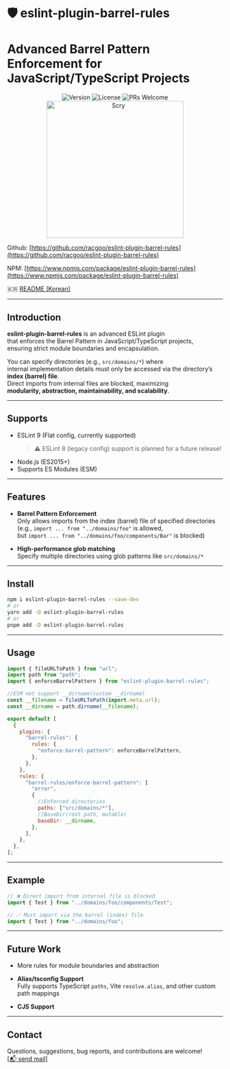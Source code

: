 # 🛡️ eslint-plugin-barrel-rules

# **Advanced Barrel Pattern Enforcement for JavaScript/TypeScript Projects**

<div align="center">
  <img src="https://img.shields.io/badge/version-1.0.3-blue.svg" alt="Version"/>
  <img src="https://img.shields.io/badge/License-MIT-yellow.svg" alt="License"/>
  <img src="https://img.shields.io/badge/PRs-welcome-brightgreen.svg" alt="PRs Welcome"/>
</div>

<div align="center">
  <img width="320" alt="Scry" src="https://github.com/user-attachments/assets/dc11d2d4-3896-4def-bf5f-e778086a3de8" />
</div>

Github: [https://github.com/racgoo/eslint-plugin-barrel-rules](https://github.com/racgoo/eslint-plugin-barrel-rules)

NPM: [https://www.npmjs.com/package/eslint-plugin-barrel-rules](https://www.npmjs.com/package/eslint-plugin-barrel-rules)

🇰🇷 [README (Korean)](./README.ko.md)

---

## Introduction

**eslint-plugin-barrel-rules** is an advanced ESLint plugin  
that enforces the Barrel Pattern in JavaScript/TypeScript projects,  
ensuring strict module boundaries and encapsulation.

You can specify directories (e.g., `src/domains/*`) where  
internal implementation details must only be accessed via the directory’s **index (barrel) file**.  
Direct imports from internal files are blocked, maximizing  
**modularity, abstraction, maintainability, and scalability**.

---

## Supports

- ESLint 9 (Flat config, currently supported)
  > ⚠️ ESLint 8 (legacy config) support is planned for a future release!
- Node.js (ES2015+)
- Supports ES Modules (ESM)

---

## Features

- **Barrel Pattern Enforcement**  
  Only allows imports from the index (barrel) file of specified directories  
  (e.g., `import ... from "../domains/foo"` is allowed,  
  but `import ... from "../domains/foo/components/Bar"` is blocked)

- **High-performance glob matching**  
  Specify multiple directories using glob patterns like `src/domains/*`

---

## Install

```bash
npm i eslint-plugin-barrel-rules --save-dev
# or
yarn add -D eslint-plugin-barrel-rules
# or
pnpm add -D eslint-plugin-barrel-rules
```

---

## Usage

```js
import { fileURLToPath } from "url";
import path from "path";
import { enforceBarrelPattern } from "eslint-plugin-barrel-rules";

//ESM not support __dirname(custom __dirname)
const __filename = fileURLToPath(import.meta.url);
const __dirname = path.dirname(__filename);

export default [
  {
    plugins: {
      "barrel-rules": {
        rules: {
          "enforce-barrel-pattern": enforceBarrelPattern,
        },
      },
    },
    rules: {
      "barrel-rules/enforce-barrel-pattern": [
        "error",
        {
          //Enforced directories
          paths: ["src/domains/*"],
          //BaseDir(root path, mutable)
          baseDir: __dirname,
        },
      ],
    },
  },
];
```

---

## Example

```ts
// ❌ Direct import from internal file is blocked
import { Test } from "../domains/foo/components/Test";

// ✅ Must import via the barrel (index) file
import { Test } from "../domains/foo";
```

---

## Future Work

- More rules for module boundaries and abstraction

- **Alias/tsconfig Support**  
  Fully supports TypeScript `paths`, Vite `resolve.alias`, and other custom path mappings

- **CJS Support**

---

## Contact

Questions, suggestions, bug reports, and contributions are welcome!  
[[📬 send mail]](mailto:lhsung98@naver.com)
